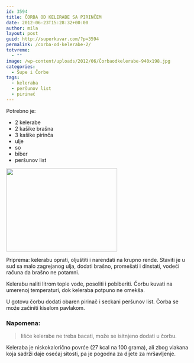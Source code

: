 ```yaml
---
id: 3594
title: ČORBA OD KELERABE SA PIRINČEM
date: 2012-06-23T15:28:32+00:00
author: mila
layout: post
guid: http://superkuvar.com/?p=3594
permalink: /corba-od-kelerabe-2/
totvreme:
  - ""
image: /wp-content/uploads/2012/06/Čorbaodkelerabe-940x198.jpg
categories:
  - Supe i Čorbe
tags:
  - keleraba
  - peršunov list
  - pirinač
---
```

Potrebno je:

  * 2 kelerabe
  * 2 kašike brašna
  * 3 kašike pirinča
  * ulje
  * so
  * biber
  * peršunov list

<img class="alignnone size-medium wp-image-3595" title="Čorbaodkelerabe" src="/wp-content/uploads/2012/06/%C4%8Corbaodkelerabe-300x225.jpg" alt="" width="300" height="225" /> 

Priprema: kelerabu oprati, oljuštiti i narendati na krupno rende. Staviti je u sud sa malo zagrejanog ulja, dodati brašno, promešati i dinstati, vodeći računa da brašno ne potamni.

Kelerabu naliti litrom tople vode, posoliti i pobiberiti. Čorbu kuvati na umerenoj temperaturi, dok keleraba potpuno ne omekša.

U gotovu čorbu dodati obaren pirinač i seckani peršunov list. Čorba se može začiniti kiselom pavlakom.

### Napomena:
> lišće kelerabe ne treba bacati, može se isitnjeno dodati u čorbu.

Keleraba je niskokalorično povrće (27 kcal na 100 grama), ali zbog vlakana koja sadrži daje osećaj sitosti, pa je pogodna za dijete za mršavljenje.